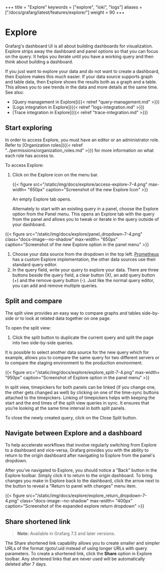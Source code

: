 +++
title = "Explore"
keywords = ["explore", "loki", "logs"]
aliases = ["/docs/grafarg/latest/features/explore/"]
weight = 90
+++

# Explore

Grafarg's dashboard UI is all about building dashboards for visualization. Explore strips away the dashboard and panel options so that you can focus on the query. It helps you iterate until you have a working query and then think about building a dashboard.

If you just want to explore your data and do not want to create a dashboard, then Explore makes this much easier. If your data source supports graph and table data, then Explore shows the results both as a graph and a table. This allows you to see trends in the data and more details at the same time. See also:

- [Query management in Explore]({{< relref "query-management.md" >}})
- [Logs integration in Explore]({{< relref "logs-integration.md" >}})
- [Trace integration in Explore]({{< relref "trace-integration.md" >}})

## Start exploring

In order to access Explore, you must have an editor or an administrator role. Refer to [Organization roles]({{< relref "../permissions/organization_roles.md" >}}) for more information on what each role has access to.

To access Explore:

1. Click on the Explore icon on the menu bar.

   {{< figure src="/static/img/docs/explore/access-explore-7-4.png" max-width= "650px" caption="Screenshot of the new Explore Icon" >}}

   An empty Explore tab opens.

   Alternately to start with an existing query in a panel, choose the Explore option from the Panel menu. This opens an Explore tab with the query from the panel and allows you to tweak or iterate in the query outside of your dashboard.

{{< figure src="/static/img/docs/explore/panel_dropdown-7-4.png" class="docs-image--no-shadow" max-width= "650px" caption="Screenshot of the new Explore option in the panel menu" >}}

1. Choose your data source from the dropdown in the top left. [Prometheus](https://grafarg.com/oss/prometheus/) has a custom Explore implementation, the other data sources use their standard query editor.
1. In the query field, write your query to explore your data. There are three buttons beside the query field, a clear button (X), an add query button (+) and the remove query button (-). Just like the normal query editor, you can add and remove multiple queries.

## Split and compare

The split view provides an easy way to compare graphs and tables side-by-side or to look at related data together on one page.

To open the split view:

1. Click the split button to duplicate the current query and split the page into two side-by-side queries.

It is possible to select another data source for the new query which for example, allows you to compare the same query for two different servers or to compare the staging environment to the production environment.

{{< figure src="/static/img/docs/explore/explore_split-7-4.png" max-width= "950px" caption="Screenshot of Explore option in the panel menu" >}}

In split view, timepickers for both panels can be linked (if you change one, the other gets changed as well) by clicking on one of the time-sync buttons attached to the timepickers. Linking of timepickers helps with keeping the start and the end times of the split view queries in sync. It ensures that you’re looking at the same time interval in both split panels.

To close the newly created query, click on the Close Split button.

## Navigate between Explore and a dashboard

To help accelerate workflows that involve regularly switching from Explore to a dashboard and vice-versa, Grafarg provides you with the ability to return to the origin dashboard after navigating to Explore from the panel's dropdown.

After you've navigated to Explore, you should notice a "Back" button in the Explore toolbar. Simply click it to return to the origin dashboard. To bring changes you make in Explore back to the dashboard, click the arrow next to the button to reveal a "Return to panel with changes" menu item.

{{< figure src="/static/img/docs/explore/explore_return_dropdown-7-4.png" class="docs-image--no-shadow" max-width= "400px" caption="Screenshot of the expanded explore return dropdown" >}}

## Share shortened link

> **Note:** Available in Grafarg 7.3 and later versions.

The Share shortened link capability allows you to create smaller and simpler URLs of the format /goto/:uid instead of using longer URLs with query parameters. To create a shortened link, click the **Share** option in Explore toolbar. Any shortened links that are never used will be automatically deleted after 7 days.
